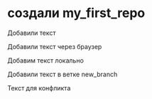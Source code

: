 ﻿# создали my_first_repo

Добавили текст

Добавили текст через браузер

Добавим текст локально

Добавили текст в ветке new_branch

Текст для конфликта
